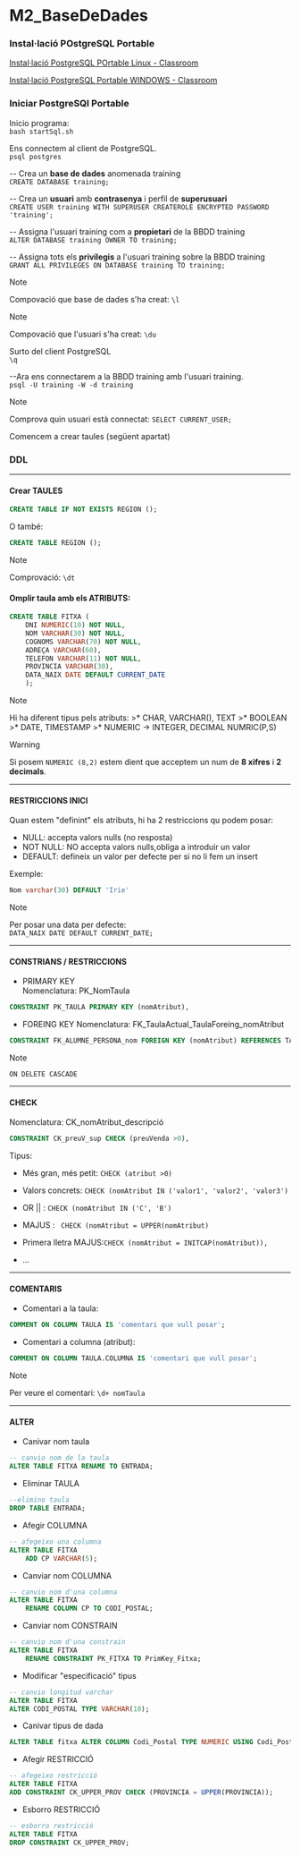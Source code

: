 # M2_BaseDeDades

### Instal·lació POstgreSQL Portable

[Instal·lació PostgreSQL POrtable Linux - Classroom](https://classroom.google.com/c/NzA1MTYyMjgyNDU1/m/NzI2NDA1NDEzOTI1/details)

[Instal·lació PostgreSQL Portable WINDOWS - Classroom](https://classroom.google.com/c/NzA1MTYyMjgyNDU1/m/NzI2NjI1NjE5OTgx/details)

### Iniciar PostgreSQl Portable
Inicio programa:  
`bash startSql.sh`

Ens connectem al client de PostgreSQL.  
`psql postgres`
  
-- Crea un **base de dades** anomenada training  
`CREATE DATABASE training;`

-- Crea un **usuari** amb **contrasenya** i perfil de **superusuari**   
`CREATE USER training WITH SUPERUSER CREATEROLE ENCRYPTED PASSWORD 'training';`

-- Assigna l'usuari training com a **propietari** de la BBDD training  
`ALTER DATABASE training OWNER TO training;`

-- Assigna tots els **privilegis** a l'usuari training sobre la BBDD training  
`GRANT ALL PRIVILEGES ON DATABASE training TO training;`

>[!NOTE]
> Compovació que base de dades s'ha creat: `\l`

>[!NOTE]
> Compovació que l'usuari s'ha creat: `\du`

Surto del client PostgreSQL  
`\q`

--Ara ens connectarem a la BBDD training amb l'usuari training.  
`psql -U training -W -d training`

>[!NOTE]
>Comprova quin usuari està connectat: `SELECT CURRENT_USER;`

Comencem a crear taules (següent apartat)

### DDL
---

#### Crear TAULES  

```sql
CREATE TABLE IF NOT EXISTS REGION ();
```
O també:
```sql
CREATE TABLE REGION ();
```
>[!NOTE]
>Comprovació: `\dt`

#### Omplir taula amb els ATRIBUTS:
```sql
CREATE TABLE FITXA (
    DNI NUMERIC(10) NOT NULL,
    NOM VARCHAR(30) NOT NULL,
    COGNOMS VARCHAR(70) NOT NULL,
    ADREÇA VARCHAR(60),
    TELEFON VARCHAR(11) NOT NULL,
    PROVINCIA VARCHAR(30),
    DATA_NAIX DATE DEFAULT CURRENT_DATE
    );
```  

>[!NOTE]
> Hi ha diferent tipus pels atributs:
    >* CHAR, VARCHAR(), TEXT
    >* BOOLEAN
    >* DATE, TIMESTAMP
    >* NUMERIC -> INTEGER, DECIMAL NUMRIC(P,S)

  
>[!WARNING]
> Si posem `NUMERIC (8,2)` estem dient que acceptem un num de **8 xifres** i **2 decimals**.

---
#### RESTRICCIONS INICI
Quan estem "definint" els atributs, hi ha 2 restriccions qu podem posar:
* NULL: accepta valors nulls (no resposta) 
* NOT NULL: NO accepta valors nulls,obliga a introduir un valor
* DEFAULT: defineix un valor per defecte per si no li fem un insert

Exemple:
```sql
Nom varchar(30) DEFAULT 'Irie'
```

> [!NOTE]
>Per posar una data per defecte:  
>`DATA_NAIX DATE DEFAULT CURRENT_DATE;`


---
#### CONSTRIANS / RESTRICCIONS
* PRIMARY KEY  
Nomenclatura: PK_NomTaula
```sql
CONSTRAINT PK_TAULA PRIMARY KEY (nomAtribut),
```

* FOREING KEY
Nomenclatura: FK_TaulaActual_TaulaForeing_nomAtribut  

```sql
CONSTRAINT FK_ALUMNE_PERSONA_nom FOREIGN KEY (nomAtribut) REFERENCES TAULAFOREING(nomAtribut)
```

>[!NOTE]  
> `ON DELETE CASCADE`
---
#### CHECK
Nomenclatura: CK_nomAtribut_descripció
```sql
CONSTRAINT CK_preuV_sup CHECK (preuVenda >0),
```
Tipus:  
* Més gran, més petit: `CHECK (atribut >0)`

* Valors concrets: `CHECK (nomAtribut IN ('valor1', 'valor2', 'valor3')`

* OR || : `CHECK (nomAtribut IN ('C', 'B')`

* MAJUS : ` CHECK (nomAtribut = UPPER(nomAtribut)`  

* Primera lletra MAJUS:`CHECK (nomAtribut = INITCAP(nomAtribut)),`

* ...

---

#### COMENTARIS
* Comentari a la taula:
```sql
COMMENT ON COLUMN TAULA IS 'comentari que vull posar';
```

* Comentari a columna (atribut):
```sql
COMMENT ON COLUMN TAULA.COLUMNA IS 'comentari que vull posar';
```

>[!NOTE]  
> Per veure el comentari: `\d+ nomTaula`

---

#### ALTER
* Canivar nom taula
```sql
-- canvio nom de la taula
ALTER TABLE FITXA RENAME TO ENTRADA;
```
* Eliminar TAULA
```sql
--elimino taula
DROP TABLE ENTRADA;
```

* Afegir COLUMNA
```sql
-- afegeixo una columna
ALTER TABLE FITXA
    ADD CP VARCHAR(5);

```

* Canviar nom COLUMNA
```sql
-- canvio nom d'una columna
ALTER TABLE FITXA
    RENAME COLUMN CP TO CODI_POSTAL;
```

* Canviar nom CONSTRAIN
```sql
-- canvio nom d'una constrain
ALTER TABLE FITXA
    RENAME CONSTRAINT PK_FITXA TO PrimKey_Fitxa;
```

* Modificar "especificació" tipus
```sql
-- canvio longitud varchar
ALTER TABLE FITXA
ALTER CODI_POSTAL TYPE VARCHAR(10);
```

* Canivar tipus de dada
```sql
ALTER TABLE fitxa ALTER COLUMN Codi_Postal TYPE NUMERIC USING Codi_Postal::NUMERIC(5);
```

* Afegir RESTRICCIÓ
```sql
-- afegeixo restricció
ALTER TABLE FITXA
ADD CONSTRAINT CK_UPPER_PROV CHECK (PROVINCIA = UPPER(PROVINCIA));
```

* Esborro RESTRICCIÓ
```sql
-- esborro restricció
ALTER TABLE FITXA
DROP CONSTRAINT CK_UPPER_PROV;
```